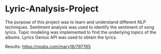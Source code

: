 # Lyric-Analysis-Project
The purpose of this project was to learn and understand different NLP techniques. Sentiment analysis was used to identify the sentiment of song lyrics. Topic modeling was implemented to find the underlying topics of the albums. Lyrics Genius API was used to obtain the lyrics. 

Results: https://rpubs.com/mary18/797765
